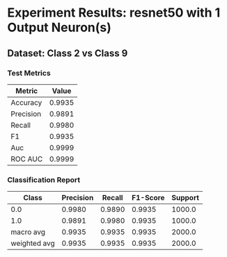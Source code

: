 # Experiment Results: resnet50 with 1 Output Neuron(s)

## Dataset: Class 2 vs Class 9

### Test Metrics

| Metric | Value |
| ------ | ----- |
| Accuracy | 0.9935 |
| Precision | 0.9891 |
| Recall | 0.9980 |
| F1 | 0.9935 |
| Auc | 0.9999 |
| ROC AUC | 0.9999 |

### Classification Report

| Class | Precision | Recall | F1-Score | Support |
| ----- | --------- | ------ | -------- | ------- |
| 0.0 | 0.9980 | 0.9890 | 0.9935 | 1000.0 |
| 1.0 | 0.9891 | 0.9980 | 0.9935 | 1000.0 |
| macro avg | 0.9935 | 0.9935 | 0.9935 | 2000.0 |
| weighted avg | 0.9935 | 0.9935 | 0.9935 | 2000.0 |
